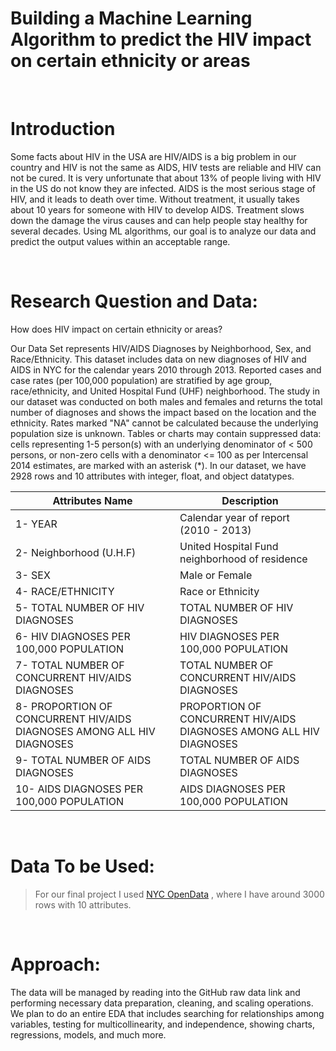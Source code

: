 # Building a Machine Learning Algorithm to predict the HIV impact on certain ethnicity or areas

<br>

# Introduction

Some facts about HIV in the USA are HIV/AIDS is a big problem in our country and HIV is not the same as AIDS, HIV tests are reliable and HIV can not be cured. It is very unfortunate that about 13% of people living with HIV in the US do not know they are infected. AIDS is the most serious stage of HIV, and it leads to death over time. Without treatment, it usually takes about 10 years for someone with HIV to develop AIDS. Treatment slows down the damage the virus causes and can help people stay healthy for several decades. Using ML algorithms, our goal is to analyze our data and predict the output values within an acceptable range.

<br>

# Research Question and Data:
How does HIV impact on certain ethnicity or areas?

Our Data Set represents HIV/AIDS Diagnoses by Neighborhood, Sex, and Race/Ethnicity. This dataset includes data on new diagnoses of HIV and AIDS in NYC for the calendar years 2010 through 2013. Reported cases and case rates (per 100,000 population) are stratified by age group, race/ethnicity, and United Hospital Fund (UHF) neighborhood. The study in our dataset was conducted on both males and females and returns the total number of diagnoses and shows the impact based on the location and the ethnicity.  Rates marked "NA" cannot be calculated because the underlying population size is unknown.
Tables or charts may contain suppressed data: cells representing 1-5 person(s) with an underlying denominator of < 500 persons, or non-zero cells with a denominator <= 100 as per Intercensal 2014 estimates, are marked with an asterisk (*). In our dataset, we have 2928 rows and 10 attributes with integer, float, and object datatypes. 


| Attributes Name | Description |
| --- | ----------- |
|1- YEAR| Calendar year of report (2010 - 2013)|
|2- Neighborhood (U.H.F)| United Hospital Fund neighborhood of residence |
|3- SEX| Male or Female|
|4- RACE/ETHNICITY| Race or Ethnicity|
|5- TOTAL NUMBER OF HIV DIAGNOSES|TOTAL NUMBER OF HIV DIAGNOSES|
|6- HIV DIAGNOSES PER 100,000 POPULATION|HIV DIAGNOSES PER 100,000 POPULATION|
|7- TOTAL NUMBER OF CONCURRENT HIV/AIDS DIAGNOSES|TOTAL NUMBER OF CONCURRENT HIV/AIDS DIAGNOSES|
|8- PROPORTION OF CONCURRENT HIV/AIDS DIAGNOSES AMONG ALL HIV DIAGNOSES|PROPORTION OF CONCURRENT HIV/AIDS DIAGNOSES AMONG ALL HIV DIAGNOSES|
|9- TOTAL NUMBER OF AIDS DIAGNOSES|TOTAL NUMBER OF AIDS DIAGNOSES|
|10- AIDS DIAGNOSES PER 100,000 POPULATION|AIDS DIAGNOSES PER 100,000 POPULATION|

<br>

# Data To be Used:
> For our final project I used [NYC OpenData](https://data.cityofnewyork.us/Health/HIV-AIDS-Diagnoses-by-Neighborhood-Sex-and-Race-Et/ykvb-493p) , where I have around 3000 rows with 10 attributes.

<br>

# Approach:
The data will be managed by reading into the GitHub raw data link and performing necessary data preparation, cleaning, and scaling operations. We plan to do an entire EDA that includes searching for relationships among variables, testing for multicollinearity, and independence, showing charts, regressions, models, and much more.